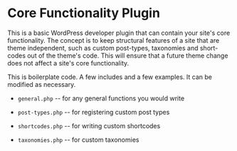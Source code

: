 # Core Functionality Plugin

This is a basic WordPress developer plugin that can contain your site's core functionality. The concept is to keep structural features of a site that are theme independent, such as custom post-types, taxonomies and short-codes out of the theme's code. This will ensure that a future theme change does not affect a site's core functionality.

This is boilerplate code. A few includes and a few examples. It can be modified as necessary.

* `general.php` -- for any general functions you would write

* `post-types.php` -- for registering custom post types

* `shortcodes.php` -- for writing custom shortcodes

* `taxonomies.php` -- for custom taxonomies
